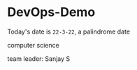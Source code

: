 # DevOps-Demo
 
Today's date is `22-3-22`, a palindrome date

computer science

team leader: Sanjay S
